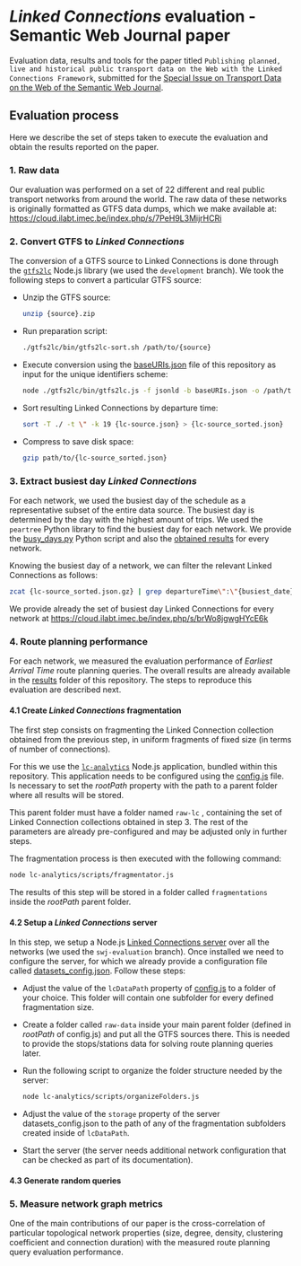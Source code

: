 # _Linked Connections_ evaluation - Semantic Web Journal paper
Evaluation data, results and tools for the paper titled `Publishing planned, live and historical public transport data on the Web with the Linked Connections Framework`, submitted for the [Special Issue on Transport Data on the Web of the Semantic Web Journal](http://www.semantic-web-journal.net/blog/call-papers-special-issue-transport-data-web). 

## Evaluation process

Here we describe the set of steps taken to execute the evaluation and obtain the results reported on the paper.

### 1. Raw data

Our evaluation was performed on a set of 22 different and real public transport networks from around the world. The raw data of these networks is originally formatted as GTFS data dumps, which we make available at: https://cloud.ilabt.imec.be/index.php/s/7PeH9L3MijrHCRi

### 2. Convert GTFS to _Linked Connections_

The conversion of a GTFS source to Linked Connections is done through the [`gtfs2lc`](https://github.com/linkedconnections/gtfs2lc/tree/development) Node.js library (we used the `development` branch). We took the following steps to convert a particular GTFS source:

- Unzip the GTFS source: 

  ```bash
  unzip {source}.zip
  ```

- Run preparation script: 

  ```bash
  ./gtfs2lc/bin/gtfs2lc-sort.sh /path/to/{source}
  ```

- Execute conversion using the [baseURIs.json](https://github.com/julianrojas87/lc-evaluation-swj/blob/main/base-uris.json) file of this repository as input for the unique identifiers scheme: 

  ```bash
  node ./gtfs2lc/bin/gtfs2lc.js -f jsonld -b baseURIs.json -o /path/to/output/folder /path/to/{source}
  ```

- Sort resulting Linked Connections by departure time:

  ```bash
  sort -T ./ -t \" -k 19 {lc-source.json} > {lc-source_sorted.json}
  ```

- Compress to save disk space:

  ```bash
  gzip path/to/{lc-source_sorted.json}
  ```

### 3. Extract busiest day _Linked Connections_

For each network, we used the busiest day of the schedule as a representative subset of the entire data source. The busiest day is determined by the day with the highest amount of trips. We used the `peartree` Python library to find the busiest day for each network. We provide the [busy_days.py](https://github.com/julianrojas87/lc-evaluation-swj/blob/main/busiest-days/busy_days.py) Python script and also the [obtained results](https://github.com/julianrojas87/lc-evaluation-swj/blob/main/busiest-days/busy_days.py) for every network.

Knowing the busiest day of a network, we can filter the relevant Linked Connections as follows:

```bash
zcat {lc-source_sorted.json.gz} | grep departureTime\":\"{busiest_date} > {source_filtered.json}
```

We provide already the set of busiest day Linked Connections for every network at https://cloud.ilabt.imec.be/index.php/s/brWo8jgwgHYcE6k

### 4. Route planning performance

For each network, we measured the evaluation performance of _Earliest Arrival Time_ route planning queries. The overall results are already available in the [results](https://github.com/julianrojas87/lc-evaluation-swj/tree/main/results) folder of this repository. The steps to reproduce this evaluation are described next.

#### 4.1 Create _Linked Connections_ fragmentation

The first step consists on fragmenting the Linked Connection collection obtained from the previous step, in uniform fragments of fixed size (in terms of number of connections). 

For this we use the [`lc-analytics`](https://github.com/julianrojas87/lc-evaluation-swj/tree/main/lc-analytics) Node.js application, bundled within this repository.  This application needs to be configured using the [config.js](https://github.com/julianrojas87/lc-evaluation-swj/blob/main/lc-analytics/config.js) file.  Is necessary to set the _rootPath_ property with the path to a parent folder where all results will be stored. 

This parent folder must have a folder named `raw-lc` , containing the set of Linked Connection collections obtained in step 3. The rest of the parameters are already pre-configured and may be adjusted only in further steps.

The fragmentation process is then executed with the following command:

```bash
node lc-analytics/scripts/fragmentator.js
```

The results of this step will be stored in a folder called `fragmentations` inside the _rootPath_ parent folder. 

#### 4.2 Setup a _Linked Connections_ server

In this step, we setup a Node.js [Linked Connections server](https://github.com/linkedconnections/linked-connections-server/tree/swj-evaluation) over all the networks (we used the `swj-evaluation` branch). Once installed we need to configure the server, for which we already provide a configuration file called [datasets_config.json](https://github.com/julianrojas87/lc-evaluation-swj/blob/main/datasets_config.json).  Follow these steps:

- Adjust the value of the `lcDataPath` property of [config.js](https://github.com/julianrojas87/lc-evaluation-swj/blob/main/lc-analytics/config.js) to a folder of your choice. This folder will contain one subfolder for every defined fragmentation size. 

- Create a folder called `raw-data` inside your main parent folder (defined in _rootPath_ of config.js) and put all the GTFS sources there. This is needed to provide the stops/stations data for solving route planning queries later.

- Run the following script to organize the folder structure needed by the server:

  ```bash
  node lc-analytics/scripts/organizeFolders.js
  ```

- Adjust the value of the `storage` property of the server datasets_config.json to the path of any of the fragmentation subfolders created inside of  `lcDataPath`.

- Start the server (the server needs additional network configuration that can be checked as part of its documentation).

#### 4.3 Generate random queries



### 5. Measure network graph metrics

One of the main contributions of our paper is the cross-correlation of particular topological network properties (size, degree, density, clustering coefficient and connection duration) with the measured route planning query evaluation performance.
